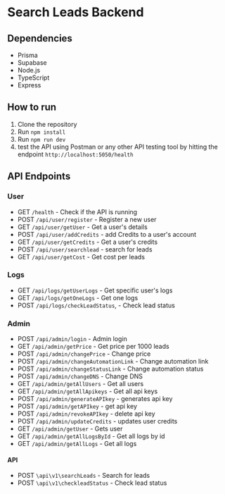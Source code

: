 # Search Leads Backend

## Dependencies

- Prisma
- Supabase
- Node.js
- TypeScript
- Express

## How to run

1. Clone the repository
2. Run `npm install`
3. Run `npm run dev`
4. test the API using Postman or any other API testing tool by hitting the endpoint `http://localhost:5050/health`

## API Endpoints

### User

- GET `/health` - Check if the API is running
- POST `/api/user/register` - Register a new user
- GET `/api/user/getUser` - Get a user's details 
- POST `/api/user/addCredits` - add Credits to a user's account
- GET `/api/user/getCredits` - Get a user's credits
- POST `/api/user/searchlead` - search for leads
- GET `/api/user/getCost` - Get cost per leads

### Logs

- GET `/api/logs/getUserLogs` - Get specific user's logs
- GET `/api/logs/getOneLogs` - Get one logs
- POST `/api/logs/checkLeadStatus`, - Check lead status

### Admin

- POST `/api/admin/login` - Admin login
- GET `/api/admin/getPrice` - Get price per 1000 leads
- POST `/api/admin/changePrice` - Change price
- POST `/api/admin/changeAutomationLink` - Change automation link
- POST `/api/admin/changeStatusLink` - Change automation status
- POST `/api/admin/changeDNS` - Change DNS
- GET `/api/admin/getAllUsers` - Get all users
- GET `/api/admin/getAllApikeys` - Get all api keys
- POST `/api/admin/generateAPIkey` - generates api key
- POST `/api/admin/getAPIkey` - get api key
- POST `/api/admin/revokeAPIkey` - delete api key
- POST `/api/admin/updateCredits` - updates user credits
- GET `/api/admin/getUser` - Gets user
- GET `/api/admin/getAllLogsById` - Get all  logs by id
- GET `/api/admin/getAllLogs` - Get all logs

#### API

- POST `\api\v1\searchLeads` - Search for leads
- POST `\api\v1\checkleadStatus` - Check lead status
